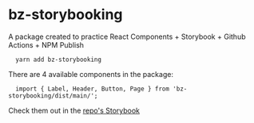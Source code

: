 # bz-storybooking

A package created to practice React Components + Storybook + Github Actions + NPM Publish

```console
  yarn add bz-storybooking
```

There are 4 available components in the package:

```JS
  import { Label, Header, Button, Page } from 'bz-storybooking/dist/main/';
```

Check them out in the [repo's Storybook](https://bzaragoza.github.io/storybook-components/)
